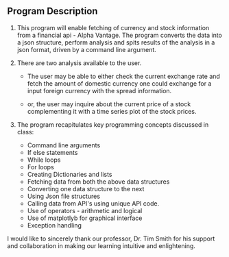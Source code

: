 ## Program Description

1. This program will enable fetching of currency and stock information from a financial api - Alpha Vantage. The program converts the data into a json structure, perform analysis and spits results of the analysis in a json format, driven by a command line argument.

2. There are two analysis available to the user.
    - The user may be able to either check the current exchange rate and fetch the amount of domestic currency one could exchange for a input foreign currency with the spread information.

    - or, the user may inquire about the current price of a stock complementing it with a time series plot of the stock prices.

3. The program recapitulates key programming concepts discussed in class:
    - Command line arguments
    - If else statements
    - While loops
    - For loops
    - Creating Dictionaries and lists
    - Fetching data from both the above data structures
    - Converting one data structure to the next
    - Using Json file structures
    - Calling data from API's using unique API code.
    - Use of operators - arithmetic and logical 
    - Use of matplotlyb for graphical interface
    - Exception handling 

I would like to sincerely thank our professor, Dr. Tim Smith for his support and collaboration in making our learning intuitive and enlightening.